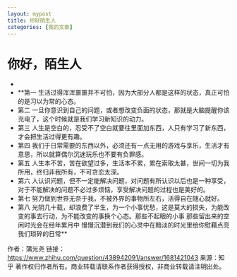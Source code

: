 ```yaml
---
layout: mypost
title: 你好陌生人
categories: [我的文章]
---
```

# 你好，陌生人

 - 
 - **第一  生活过得浑浑噩噩并不可怕，因为大部分人都是这样的状态，真正可怕的是习以为常的心态。
 - 第二  一旦你意识到自己的问题，或者想改变负面的状态，那就是大脑提醒你该充电了，这个时候就是我们学习新知识的动力。
 - 第三  人生是空白的，忍受不了空白就要往里面加东西，人只有学习了新东西，才会把生活过得更有趣。
 - 第四  我们于日常需要的东西以外，必须还有一点无用的游戏与享乐，生活才有意思，所以就算偶尔沉迷玩乐也不要有负罪感。
 - 第五  人生本不苦，苦在欲望过多，生活本不累，累在索取太甚，世间一切为我所用，终归非我所有，不可贪恋太深。
 - 第六  人认识问题，但不一定能解决问题，对问题有所认识以后也是一种享受，对于不能解决的问题不必过多烦恼，享受解决问题的过程也是美好的。
 - 第七  努力做到世界无奈于我，不被外界的事物所左右，活得自在随心就好。
 - 第八  光阴几十载，却浪费了半生，为一个小事忧愁，这是莫大的损失，为能改变的事去行动，为不能改变的事换个心态。那些不起眼的小事   那些留出来的空闲时光会在经年累月中   慢慢沉潜到我们的心灵中在黯淡的时光里给你慰藉点亮我们琐碎的日常**

作者：蒲光尧
链接：https://www.zhihu.com/question/438942091/answer/1681421043
来源：知乎
著作权归作者所有。商业转载请联系作者获得授权，非商业转载请注明出处。